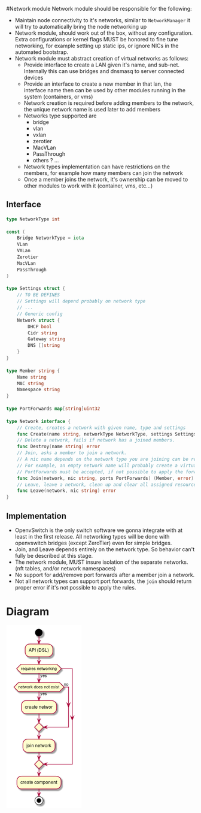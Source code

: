 #Network module
Network module should be responsible for the following:
- Maintain node connectivity to it's networks, similar to `NetworkManager` it will try to automatically bring the node networking up
- Network module, should work out of the box, without any configuration. Extra configurations or kernel flags MUST be honored to fine tune networking, for example setting up static ips, or ignore NICs in the automated bootstrap.
- Network module must abstract creation of virtual networks as follows:
  - Provide interface to create a LAN given it's name, and sub-net. Internally this can use bridges and dnsmasq to server connected devices
  - Provide an interface to create a new member in that lan, the interface name then can be used by other modules running in the system (containers, or vms)
  - Network creation is required before adding members to the network, the unique network name is used later to add members
  - Networks type supported are
    - bridge
    - vlan
    - vxlan
    - zerotier
    - MacVLan
    - PassThrough
    - others ? ...
  - Network types implementation can have restrictions on the members, for example how many members can join the network
  - Once a member joins the network, it's ownership can be moved to other modules to work with it (container, vms, etc...)

## Interface
```go
type NetworkType int

const (
    Bridge NetworkType = iota
    VLan
    VXLan
    Zerotier
    MacVLan
    PassThrough
)

type Settings struct {
    // TO BE DEFINES
    // Settings will depend probably on network type
    // ...
    // Generic config
    Network struct {
        DHCP bool
        Cidr string
        Gateway string
        DNS []string
    }
}

type Member string {
    Name string
    MAC string
    Namespace string
}

type PortForwards map[string]uint32

type Network interface {
    // Create, creates a network with given name, type and settings
    func Create(name string, networkType NetworkType, settings Settings) error
    // Delete a network, fails if network has a joined members.
    func Destroy(name string) error
    // Join, asks a member to join a network.
    // A nic name depends on the network type you are joining can be required or not.
    // For example, an empty network name will probably create a virtual nic (veth) in case of a bridge. Or required in case of passthrough network.
    // PortForwards must be accepted, if not possible to apply the forwards, due to network type does not support it, or conflicting, an error must be returned
    func Join(network, nic string, ports PortForwards) (Member, error)
    // Leave, leave a network, clean up and clear all assigned resources
    func Leave(network, nic string) error
}
```

## Implementation
- OpenvSwitch is the only switch software we gonna integrate with at least in the first release. All networking types will be done with openvswitch bridges (except ZeroTier) even for simple bridges.
- Join, and Leave depends entirely on the network type. So behavior can't fully be described at this stage.
- The network module, MUST insure isolation of the separate networks. (nft tables, and/or network namespaces)
- No support for add/remove port forwards after a member join a network.
- Not all network types can support port forwards, the `join` should return proper error if it's not possible to apply the rules.

# Diagram
![network diagram](../../assets/network.png)
